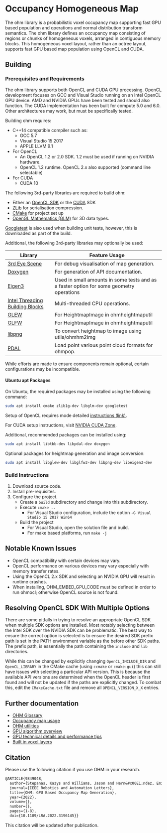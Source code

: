 # Occupancy Homogeneous Map

The ohm library is a probabilistic voxel occupancy map supporting fast GPU based population and operations and normal distribution transform semantics. The ohm library defines an occupancy map consisting of regions or chunks of homogeneous voxels, arranged in contiguous memory blocks. This homogeneous voxel layout, rather than an octree layout, supports fast GPU based map population using OpenCL and CUDA.

## Building

### Prerequisites and Requirements

The ohm library supports both OpenCL and CUDA GPU processing. OpenCL development focuses on GCC and Visual Studio running on an Intel OpenCL GPU device. AMD and NVIDIA GPUs have been tested and should also function. The CUDA implementation has been built for compute 5.0 and 6.0. Other architectures may work, but must be specifically tested.

Building ohm requires:

- C++14 compatible compiler such as:
  - GCC 5.7
  - Visual Studio 15 2017
  - APPLE LLVM 9.1
- For OpenCL
  - An OpenCL 1.2 or 2.0 SDK. 1.2 must be used if running on NVIDIA hardware.
  - OpenCL 1.2 runtime. OpenCL 2.x also supported (command line selectable)
- For CUDA
  - CUDA 10

The following 3rd-party libraries are required to build ohm:

- Either an [OpenCL SDK](./OpenCL.md) or the [CUDA](https://developer.nvidia.com/cuda-zone) SDK
- [ZLib](https://www.zlib.net/) for serialisation compression.
- [CMake](https://cmake.org/) for project set up
- [OpenGL Mathematics (GLM)](https://glm.g-truc.net/) for 3D data types.

[Googletest](https://github.com/google/googletest) is also used when building unit tests, however, this is downloaded as part of the build.

Additional, the following 3rd-party libraries may optionally be used:

| Library                                                                     | Feature Usage                                                                           |
| --------------------------------------------------------------------------- | --------------------------------------------------------------------------------------- |
| [3rd Eye Scene](https://github.com/data61/3rdEyeScene)                      | For debug visualisation of map generation.                                              |
| [Doxygen](http://www.doxygen.nl/)                                           | For generation of API documentation.                                                    |
| [Eigen3](http://eigen.tuxfamily.org/index.php)                              | Used in small amounts in some tests and as a faster option for some geometry operations |
| [Intel Threading Building Blocks](https://www.threadingbuildingblocks.org/) | Multi-threaded CPU operations.                                                          |
| [GLEW](http://glew.sourceforge.net/)                                        | For HeightmapImage in ohmheightmaputil                                                  |
| [GLFW](https://www.glfw.org/)                                               | For HeightmapImage in ohmheightmaputil                                                  |
| [libpng](http://www.libpng.org/)                                            | To convert heightmap to image using utils/ohmhm2img                                     |
| [PDAL](https://pdal.io/)                                                    | Load point various point cloud formats for ohmpop.                                      |

While efforts are made to ensure components remain optional, certain configurations may be incompatible.

#### Ubuntu apt Packages

On Ubuntu, the required packages may be installed using the following command:

```bash
sudo apt install cmake zlib1g-dev libglm-dev googletest
```

Setup of OpenCL requires mode detailed [instructions (link)](./OpenCL.md).

For CUDA setup instructions, visit [NVIDIA CUDA Zone](https://developer.nvidia.com/cuda-zone).

Additional, recommended packages can be installed using:

```bash
sudo apt install libtbb-dev libpdal-dev doxygen
```

Optional packages for heightmap generation and image conversion:

```bash
sudo apt install libglew-dev libglfw3-dev libpng-dev libeigen3-dev
```

### Build Instructions

1. Download source code.
2. Install pre-requisites.
3. Configure the project.
    - Create a `build` subdirectory and change into this subdirectory.
    - Execute `cmake ..`
        - For Visual Studio configuration, include the option `-G Visual Studio 15 2017 Win64`
    - Build the project
        - For Visual Studio, open the solution file and build.
        - For make based platforms, run `make -j`

## Notable Known Issues

- OpenCL compatibility with certain devices may vary.
- OpenCL performance on various devices may vary especially with memory transfer rates.
- Using the OpenCL 2.x SDK and selecting an NVIDIA GPU will result in runtime crashes.
- When installing, OHM_EMBED_GPU_CODE must be defined in order to run ohmocl; otherwise OpenCL source is not found.

## Resolving OpenCL SDK With Multiple Options

There are some pitfalls in trying to resolve an appropriate OpenCL SDK when multiple SDK options are installed. Most notably selecting between the Intel SDK over the NVIDIA SDK can be problematic. The best way to ensure the correct option is selected is to ensure the desired SDK prefix path is set in the PATH environment variable as the before other SDK paths. The prefix path, is essentially the path containing the `include` and `lib` directories.

While this can be changed by explicitly changing `OpenCL_INCLUDE_DIR` and `OpenCL_LIBRARY` in the CMake cache (using `ccmake` or `cmake-gui`) this can still have issues with selecting a particular API version. This is because the available API versions are determined when the OpenCL header is first found and will not be updated if the paths are explicitly changed. To combat this, edit the `CMakeCache.txt` file and remove all `OPENCL_VERSION_X_X` entries.

## Further documentation

- [OHM Glossary](./docs/docglossary.md)
- [Occupancy map usage](./docs/docusage.md)
- [OHM utilities](./docs/docutils.md)
- [GPU algorithm overview](./docs/gpu/docgpualgorithm.md)
- [GPU technical details and performance tips](./docs/gpu/docgpudetail.md)
- [Built in voxel layers](./docs/docvoxellayers.md)

## Citation

Please use the following citation if you use OHM in your research.

```txt
@ARTICLE{9849048,
  author={Stepanas, Kazys and Williams, Jason and Hern&#x00E1;ndez, Emili and Ruetz, Fabio and Hines, Thomas},
  journal={IEEE Robotics and Automation Letters},
  title={OHM: GPU Based Occupancy Map Generation},
  year={2022},
  volume={},
  number={},
  pages={1-8},
  doi={10.1109/LRA.2022.3196145}}
```

This citation will be updated after publication.
